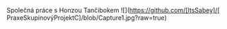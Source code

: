 Společná práce s Honzou Tančibokem
![](https://github.com/[ItsSabey]/[
PraxeSkupinovýProjektC]/blob/Capture1.jpg?raw=true)

